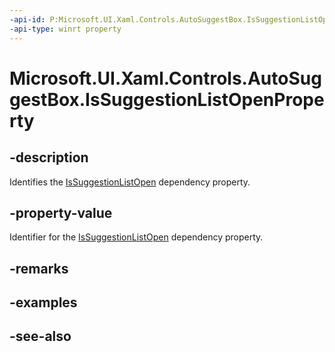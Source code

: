 ```yaml
---
-api-id: P:Microsoft.UI.Xaml.Controls.AutoSuggestBox.IsSuggestionListOpenProperty
-api-type: winrt property
---
```


<!-- Property syntax
public Windows.UI.Xaml.DependencyProperty IsSuggestionListOpenProperty { get; }
-->

# Microsoft.UI.Xaml.Controls.AutoSuggestBox.IsSuggestionListOpenProperty

## -description
Identifies the [IsSuggestionListOpen](autosuggestbox_issuggestionlistopen.md) dependency property.

## -property-value
Identifier for the [IsSuggestionListOpen](autosuggestbox_issuggestionlistopen.md) dependency property.

## -remarks

## -examples

## -see-also
